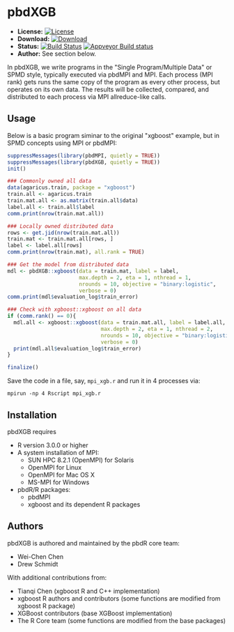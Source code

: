 # pbdXGB

* **License:** [![License](https://img.shields.io/badge/License-Apache%202.0-blue.svg?style=flat)](https://opensource.org/licenses/Apache-2.0)
* **Download:** [![Download](http://cranlogs.r-pkg.org/badges/pbdXGB)](https://cran.r-project.org/package=pbdXGB)
* **Status:** [![Build Status](https://travis-ci.org/snoweye/pbdXGB.png)](https://travis-ci.org/snoweye/pbdXGB) [![Appveyor Build status](https://ci.appveyor.com/api/projects/status/32r7s2skrgm9ubva?svg=true)](https://ci.appveyor.com/project/snoweye/pbdXGB)
* **Author:** See section below.

In pbdXGB, we write programs in the "Single Program/Multiple Data" or SPMD
style, typically executed via pbdMPI and MPI. Each process (MPI rank) gets
runs the same copy of the program as every other process, but operates
on its own data. The results will be collected, compared, and distributed to
each process via MPI allreduce-like calls.


## Usage

Below is a basic program siminar to the original "xgboost" example, but
in SPMD concepts using MPI or pbdMPI:

```r
suppressMessages(library(pbdMPI, quietly = TRUE))
suppressMessages(library(pbdXGB, quietly = TRUE))
init()

### Commonly owned all data
data(agaricus.train, package = "xgboost")
train.all <- agaricus.train
train.mat.all <- as.matrix(train.all$data)
label.all <- train.all$label
comm.print(nrow(train.mat.all))

### Locally owned distributed data
rows <- get.jid(nrow(train.mat.all))
train.mat <- train.mat.all[rows, ]
label <- label.all[rows]
comm.print(nrow(train.mat), all.rank = TRUE)

### Get the model from distributed data
mdl <- pbdXGB::xgboost(data = train.mat, label = label,
                       max.depth = 2, eta = 1, nthread = 1,
                       nrounds = 10, objective = "binary:logistic",
                       verbose = 0)
comm.print(mdl$evaluation_log$train_error)

### Check with xgboost::xgboost on all data
if (comm.rank() == 0){
  mdl.all <- xgboost::xgboost(data = train.mat.all, label = label.all,
                              max.depth = 2, eta = 1, nthread = 2,
                              nrounds = 10, objective = "binary:logistic",
                              verbose = 0)
  print(mdl.all$evaluation_log$train_error)
}

finalize()
```

Save the code in a file, say, `mpi_xgb.r` and run it in 4 processes via:

```
mpirun -np 4 Rscript mpi_xgb.r
```



## Installation

pbdXGB requires
* R version 3.0.0 or higher
* A system installation of MPI:
  - SUN HPC 8.2.1 (OpenMPI) for Solaris
  - OpenMPI for Linux
  - OpenMPI for Mac OS X
  - MS-MPI for Windows
* pbdR/R packages:
  - pbdMPI
  - xgboost and its dependent R packages



## Authors

pbdXGB is authored and maintained by the pbdR core team:
* Wei-Chen Chen
* Drew Schmidt

With additional contributions from:
* Tianqi Chen (xgboost R and C++ implementation)
* xgboost R authors and contributors (some functions are modified from xgboost R package)
* XGBoost contributors (base XGBoost implementation)
* The R Core team (some functions are modified from the base packages)

